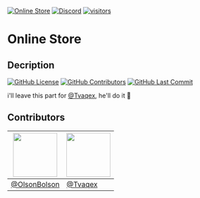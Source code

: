 [![Online Store](https://img.shields.io/badge/Online_Store-Website-2560e8)](https://hyperiumstore.com)
[![Discord](https://img.shields.io/discord/1001998332807352380?&label=Discord%20Server&logo=discord&logoColor=white)](https://discord.gg/4cGHt8W7JX)
[![visitors](https://visitor-badge.glitch.me/badge?page_id=OlsonBolson-dev/Online-Store.visitor-badge&left_text=Our%20Store%20%20Page%20Visits)](#)

# Online Store

## Decription
[![GitHub License](https://img.shields.io/badge/license-AGPL--3.0-green?logo=github)](https://github.com/OlsonBolson-dev/Online-Store/blob/2973a9b6cc17fcd416f00c4a339d591cf54611e4/LICENSE.md)
[![GitHub Contributors](https://img.shields.io/github/contributors/OlsonBolson-dev/Online-Store?logo=github)](https://github.com/OlsonBolson-dev/Online-Store/blob/main/README.md#contributors)
[![GitHub Last Commit](https://img.shields.io/github/last-commit/OlsonBolson-dev/Online-Store?logo=github)](https://github.com/OlsonBolson-dev/Online-Store/commit/main)

i'll leave this part for [@Tvaqex](https://github.com/Tvaqex), he'll do it 🙂

## Contributors
| [<img src="https://avatars.githubusercontent.com/u/74601916" width="100"/>](https://github.com/OlsonBolson-dev) | [<img src="https://avatars.githubusercontent.com/u/111024392" width="100"/>](https://github.com/Tvaqex) |
| --- | --- |
| [@OlsonBolson](https://github.com/OlsonBolson-dev) | [@Tvaqex](https://github.com/Tvaqex) |

